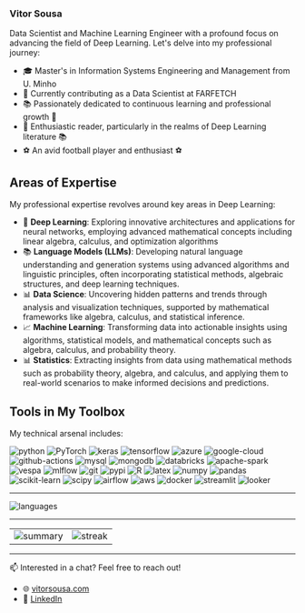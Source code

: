 
### Vitor Sousa
Data Scientist and Machine Learning Engineer with a profound focus on advancing the field of Deep Learning. Let's delve into my professional journey:

- 🎓 Master's in Information Systems Engineering and Management from U. Minho
- 💼 Currently contributing as a Data Scientist at FARFETCH
- 📚 Passionately dedicated to continuous learning and professional growth 🚀
- 📖 Enthusiastic reader, particularly in the realms of Deep Learning literature 📚
- ⚽ An avid football player and enthusiast ⚽

## Areas of Expertise

My professional expertise revolves around key areas in Deep Learning:
- 🤖 **Deep Learning**: Exploring innovative architectures and applications for neural networks, employing advanced mathematical concepts including linear algebra, calculus, and optimization algorithms
- 📚 **Language Models (LLMs)**: Developing natural language understanding and generation systems using advanced algorithms and linguistic principles, often incorporating statistical methods, algebraic structures, and deep learning techniques.
- 📊 **Data Science**: Uncovering hidden patterns and trends through analysis and visualization techniques, supported by mathematical frameworks like algebra, calculus, and statistical inference.
- 📈 **Machine Learning**: Transforming data into actionable insights using algorithms, statistical models, and mathematical concepts such as algebra, calculus, and probability theory.
- 📊 **Statistics**: Extracting insights from data using mathematical methods such as probability theory, algebra, and calculus, and applying them to real-world scenarios to make informed decisions and predictions.

## Tools in My Toolbox

My technical arsenal includes:

![python](https://img.shields.io/badge/Python-3776AB?style=for-the-badge&logo=python&logoColor=fff)
![PyTorch](https://img.shields.io/badge/PyTorch-EE4C2C?style=for-the-badge&logo=pytorch&logoColor=FFF)
![keras](https://img.shields.io/badge/Keras-FF0000?style=for-the-badge&logo=keras&logoColor=white)
![tensorflow](https://img.shields.io/badge/TensorFlow-FF6F00?style=for-the-badge&logo=tensorflow&logoColor=white)
![azure](https://img.shields.io/badge/microsoft%20azure-0089D6?style=for-the-badge&logo=microsoft-azure&logoColor=white) 
![google-cloud](https://img.shields.io/badge/Google_Cloud-4285F4?style=for-the-badge&logo=google-cloud&logoColor=white) 
![github-actions](https://img.shields.io/badge/GitHub_Actions-2088FF?style=for-the-badge&logo=github-actions&logoColor=white)
![mysql](https://img.shields.io/badge/MySQL-005C84?style=for-the-badge&logo=mysql&logoColor=white) 
![mongodb](https://img.shields.io/badge/MongoDB-4EA94B?style=for-the-badge&logo=mongodb&logoColor=white) 
![databricks](https://img.shields.io/badge/Databricks-FF3621?style=for-the-badge&logo=Databricks&logoColor=white) 
![apache-spark](https://img.shields.io/badge/Apache_Spark-FFFFFF?style=for-the-badge&logo=apachespark&logoColor=#E35A16)
![vespa](https://img.shields.io/badge/Vespa-85B09A?style=for-the-badge&logo=vespa&logoColor=#E35A16)
![mlflow](https://img.shields.io/badge/mlflow-ffffff?style=for-the-badge&logo=mlflow&logoColor=#E35A16)
![git](https://img.shields.io/badge/git-000?style=for-the-badge&logo=git&logoColor=#F05032)
![pypi](https://img.shields.io/badge/pypi-3775A9?style=for-the-badge&logo=pypi&logoColor=white)
![R](https://img.shields.io/badge/SQL%20-%23025E8C.svg?style=for-the-badge&logo=amazon-dynamodb&logoColor=white)
![latex](https://img.shields.io/badge/LaTeX-47A141?style=for-the-badge&logo=LaTeX&logoColor=white)
![numpy](https://img.shields.io/badge/Numpy-777BB4?style=for-the-badge&logo=numpy&logoColor=white) 
![pandas](https://img.shields.io/badge/Pandas-2C2D72?style=for-the-badge&logo=pandas&logoColor=white) 
![scikit-learn](https://img.shields.io/badge/scikit_learn-F7931E?style=for-the-badge&logo=scikit-learn&logoColor=white) 
![scipy](https://img.shields.io/badge/SciPy-654FF0?style=for-the-badge&logo=SciPy&logoColor=white) 
![airflow](https://img.shields.io/badge/Airflow-017CEE?style=for-the-badge&logo=Apache%20Airflow&logoColor=white) 
![aws](https://img.shields.io/badge/Amazon_AWS-FF9900?style=for-the-badge&logo=amazonaws&logoColor=white)
![docker](https://img.shields.io/badge/docker-ffffff?style=for-the-badge&logo=docker&logoColor=#ffffff)
![streamlit](https://img.shields.io/badge/streamlit-FF4B4B?style=for-the-badge&logo=streamlit&logoColor=white)
![looker](https://img.shields.io/badge/looker-4285F4?style=for-the-badge&logo=looker&logoColor=white)


---
![languages](https://github-readme-stats.vercel.app/api/top-langs/?username=vitorhcsousa&theme=dark)


---


<table>
  <tr>
    <td><img src="https://github-profile-summary-cards.vercel.app/api/cards/profile-details?username=vitorhcsousa&theme=dark" alt="summary"></td>
    <td><img src="https://github-readme-streak-stats.herokuapp.com/?user=vitorhcsousa&theme=dark" alt="streak"></td>
  </tr>
</table>

---

📫 Interested in a chat? Feel free to reach out! 

- 🌐 [vitorsousa.com](https://vitorsousa.com/)
- 👔 [LinkedIn](https://www.linkedin.com/in/vitorhcsousa/)

